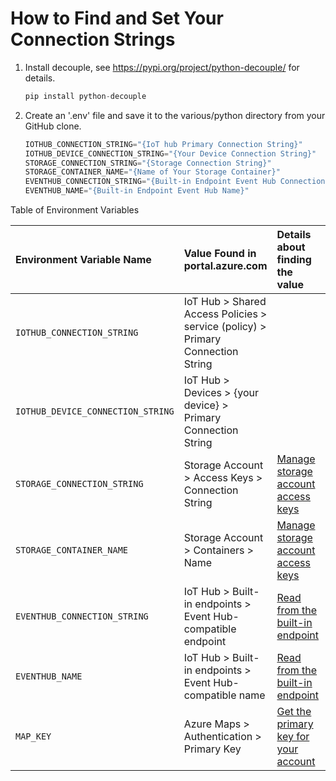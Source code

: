 # How to Find and Set Your Connection Strings

1. Install decouple, see https://pypi.org/project/python-decouple/ for details.

    ```python
    pip install python-decouple
    ```

1. Create an '.env' file and save it to the various/python directory from your GitHub clone.

    ```python
    IOTHUB_CONNECTION_STRING="{IoT hub Primary Connection String}"
    IOTHUB_DEVICE_CONNECTION_STRING="{Your Device Connection String}"
    STORAGE_CONNECTION_STRING="{Storage Connection String}"
    STORAGE_CONTAINER_NAME="{Name of Your Storage Container}"
    EVENTHUB_CONNECTION_STRING="{Built-in Endpoint Event Hub Connection String}"
    EVENTHUB_NAME="{Built-in Endpoint Event Hub Name}"
    ```

Table of Environment Variables

| **Environment Variable Name**  | **Value Found in portal.azure.com**  | **Details about finding the value**  | **File Referencing Environment Variable** |
|:---------|:---------|:---------|:---------|
| `IOTHUB_CONNECTION_STRING`  | IoT Hub > Shared Access Policies > service (policy) > Primary Connection String |         | `c2dsendmsg.py` |
| `IOTHUB_DEVICE_CONNECTION_STRING` | IoT Hub > Devices > {your device} > Primary Connection String |         | `d2ceventhublistener.py, c2dlistener.py, d2csendmsg.py, c2dmaproutelistener` |
| `STORAGE_CONNECTION_STRING` | Storage Account > Access Keys > Connection String | [Manage storage account access keys](https://github.com/MicrosoftDocs/azure-docs/blob/main/articles/storage/common/storage-account-keys-manage.md#manage-storage-account-access-keys) | `d2ceventhublistener.py, c2dmaproutelistener.py` |
| `STORAGE_CONTAINER_NAME` | Storage Account > Containers > Name | [Manage storage account access keys](https://github.com/MicrosoftDocs/azure-docs/blob/main/articles/storage/common/storage-account-keys-manage.md#manage-storage-account-access-keys) | `d2ceventhublistener.py, c2dmaproutelistener.py` |
| `EVENTHUB_CONNECTION_STRING` | IoT Hub > Built-in endpoints > Event Hub-compatible endpoint | [Read from the built-in endpoint](https://learn.microsoft.com/en-us/azure/iot-hub/iot-hub-devguide-messages-read-builtin#read-from-the-built-in-endpoint) | `d2ceventhublistener.py, c2dmaproutelistener.py` |
| `EVENTHUB_NAME` | IoT Hub > Built-in endpoints > Event Hub-compatible name | [Read from the built-in endpoint](https://learn.microsoft.com/en-us/azure/iot-hub/iot-hub-devguide-messages-read-builtin#read-from-the-built-in-endpoint) | `d2ceventhublistener.py, c2dmaproutelistener.py` |
| `MAP_KEY` | Azure Maps > Authentication > Primary Key | [Get the primary key for your account](https://learn.microsoft.com/en-us/azure/azure-maps/quick-demo-map-app#get-the-primary-key-for-your-account) | c2devent |
